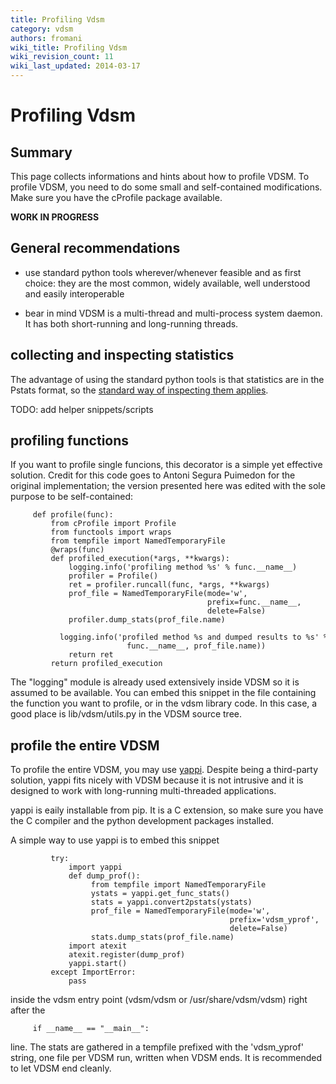 ```yaml
---
title: Profiling Vdsm
category: vdsm
authors: fromani
wiki_title: Profiling Vdsm
wiki_revision_count: 11
wiki_last_updated: 2014-03-17
---
```


# Profiling Vdsm

## Summary

This page collects informations and hints about how to profile VDSM. To profile VDSM, you need to do some small and self-contained modifications. Make sure you have the cProfile package available.

**WORK IN PROGRESS**

## General recommendations

*   use standard python tools wherever/whenever feasible and as first choice: they are the most common, widely available, well understood and easily interoperable

<!-- -->

*   bear in mind VDSM is a multi-thread and multi-process system daemon. It has both short-running and long-running threads.

## collecting and inspecting statistics

The advantage of using the standard python tools is that statistics are in the Pstats format, so the [standard way of inspecting them applies](http://docs.python.org/2/library/profile.html).

TODO: add helper snippets/scripts

## profiling functions

If you want to profile single funcions, this decorator is a simple yet effective solution. Credit for this code goes to Antoni Segura Puimedon for the original implementation; the version presented here was edited with the sole purpose to be self-contained:

         def profile(func):
             from cProfile import Profile
             from functools import wraps
             from tempfile import NamedTemporaryFile
             @wraps(func)
             def profiled_execution(*args, **kwargs):
                 logging.info('profiling method %s' % func.__name__)
                 profiler = Profile()
                 ret = profiler.runcall(func, *args, **kwargs)
                 prof_file = NamedTemporaryFile(mode='w',
                                                prefix=func.__name__,
                                                delete=False)
                 profiler.dump_stats(prof_file.name)
                 logging.info('profiled method %s and dumped results to %s' % (
                              func.__name__, prof_file.name))
                 return ret
             return profiled_execution

The "logging" module is already used extensively inside VDSM so it is assumed to be available. You can embed this snippet in the file containing the function you want to profile, or in the vdsm library code. In this case, a good place is lib/vdsm/utils.py in the VDSM source tree.

## profile the entire VDSM

To profile the entire VDSM, you may use [yappi](http://code.google.com/p/yappi/). Despite being a third-party solution, yappi fits nicely with VDSM because it is not intrusive and it is designed to work with long-running multi-threaded applications.

yappi is eaily installable from pip. It is a C extension, so make sure you have the C compiler and the python development packages installed.

A simple way to use yappi is to embed this snippet

             try:
                 import yappi
                 def dump_prof():
                      from tempfile import NamedTemporaryFile
                      ystats = yappi.get_func_stats()
                      stats = yappi.convert2pstats(ystats)
                      prof_file = NamedTemporaryFile(mode='w',
                                                     prefix='vdsm_yprof',
                                                     delete=False)
                      stats.dump_stats(prof_file.name)
                 import atexit
                 atexit.register(dump_prof)
                 yappi.start()
             except ImportError:
                 pass

inside the vdsm entry point (vdsm/vdsm or /usr/share/vdsm/vdsm) right after the

         if __name__ == "__main__":

line. The stats are gathered in a tempfile prefixed with the 'vdsm_yprof' string, one file per VDSM run, written when VDSM ends. It is recommended to let VDSM end cleanly.
